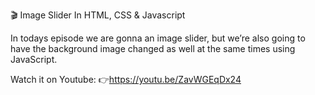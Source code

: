 🎬 Image Slider In HTML, CSS & Javascript

In todays episode we are gonna an image slider, but we’re also going to have the background image changed as well at the same times using JavaScript.

Watch it on Youtube:
👉https://youtu.be/ZavWGEqDx24
